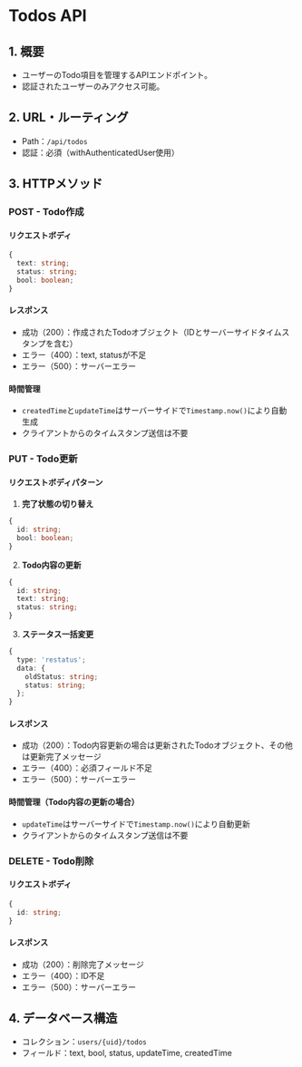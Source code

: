 # Todos API

## 1. 概要

- ユーザーのTodo項目を管理するAPIエンドポイント。
- 認証されたユーザーのみアクセス可能。

## 2. URL・ルーティング

- Path：`/api/todos`
- 認証：必須（withAuthenticatedUser使用）

## 3. HTTPメソッド

### POST - Todo作成

#### リクエストボディ
```typescript
{
  text: string;
  status: string;
  bool: boolean;
}
```

#### レスポンス
- 成功（200）：作成されたTodoオブジェクト（IDとサーバーサイドタイムスタンプを含む）
- エラー（400）：text, statusが不足
- エラー（500）：サーバーエラー

#### 時間管理
- `createdTime`と`updateTime`はサーバーサイドで`Timestamp.now()`により自動生成
- クライアントからのタイムスタンプ送信は不要

### PUT - Todo更新

#### リクエストボディパターン

1. **完了状態の切り替え**
```typescript
{
  id: string;
  bool: boolean;
}
```

2. **Todo内容の更新**
```typescript
{
  id: string;
  text: string;
  status: string;
}
```

3. **ステータス一括変更**
```typescript
{
  type: 'restatus';
  data: {
    oldStatus: string;
    status: string;
  };
}
```

#### レスポンス
- 成功（200）：Todo内容更新の場合は更新されたTodoオブジェクト、その他は更新完了メッセージ
- エラー（400）：必須フィールド不足
- エラー（500）：サーバーエラー

#### 時間管理（Todo内容の更新の場合）
- `updateTime`はサーバーサイドで`Timestamp.now()`により自動更新
- クライアントからのタイムスタンプ送信は不要

### DELETE - Todo削除

#### リクエストボディ
```typescript
{
  id: string;
}
```

#### レスポンス
- 成功（200）：削除完了メッセージ
- エラー（400）：ID不足
- エラー（500）：サーバーエラー

## 4. データベース構造

- コレクション：`users/{uid}/todos`
- フィールド：text, bool, status, updateTime, createdTime